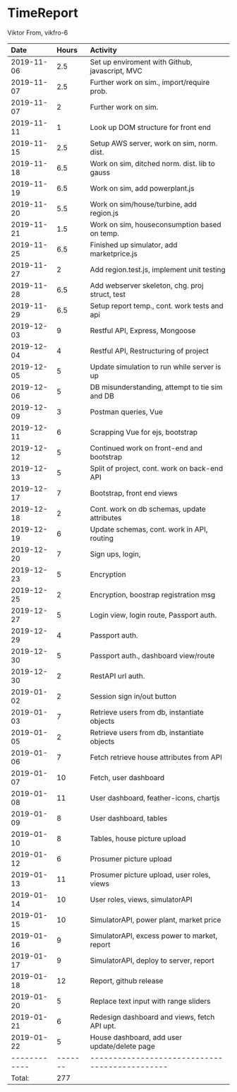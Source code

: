# TimeReport 
Viktor From, vikfro-6                                    

| Date         | Hours   | Activity                                       |
| :----------- |:--------| :----------------------------------------------|
|  2019-11-06  | 2.5     | Set up enviroment with Github, javascript, MVC | 
|  2019-11-07  | 2.5     | Further work on sim., import/require prob.     |
|  2019-11-07  | 2       | Further work on sim.                           |
|  2019-11-11  | 1       | Look up DOM structure for front end            |
|  2019-11-15  | 2.5     | Setup AWS server, work on sim, norm. dist.     |
|  2019-11-18  | 6.5     | Work on sim, ditched norm. dist. lib to gauss  |
|  2019-11-19  | 6.5     | Work on sim, add powerplant.js                 |
|  2019-11-20  | 5.5     | Work on sim/house/turbine, add region.js       |
|  2019-11-21  | 1.5     | Work on sim, houseconsumption based on temp.   |
|  2019-11-25  | 6.5     | Finished up simulator, add marketprice.js      |
|  2019-11-27  | 2       | Add region.test.js, implement unit testing     |
|  2019-11-28  | 6.5     | Add webserver skeleton, chg. proj struct, test |
|  2019-11-29  | 6.5     | Setup report temp., cont. work tests and api   |
|  2019-12-03  | 9       | Restful API, Express, Mongoose                 |
|  2019-12-04  | 4       | Restful API, Restructuring of project          |
|  2019-12-05  | 5       | Update simulation to run while server is up    |
|  2019-12-06  | 5       | DB misunderstanding, attempt to tie sim and DB |
|  2019-12-09  | 3       | Postman queries, Vue                           |
|  2019-12-11  | 6       | Scrapping Vue for ejs, bootstrap               |
|  2019-12-12  | 5       | Continued work on front-end and bootstrap      |
|  2019-12-13  | 5       | Split of project, cont. work on back-end API   |
|  2019-12-17  | 7       | Bootstrap, front end views                     |
|  2019-12-18  | 2       | Cont. work on db schemas, update attributes    |
|  2019-12-19  | 6       | Update schemas, cont. work in API, routing     | 
|  2019-12-20  | 7       | Sign ups, login,                               |
|  2019-12-23  | 5       | Encryption                                     |
|  2019-12-25  | 2       | Encryption, boostrap registration msg          |
|  2019-12-27  | 5       | Login view, login route, Passport auth.        |
|  2019-12-29  | 4       | Passport auth.                                 |
|  2019-12-30  | 5       | Passport auth., dashboard view/route           | 
|  2019-12-30  | 2       | RestAPI url auth.                              | 
|  2019-01-02  | 2       | Session sign in/out button                     | 
|  2019-01-03  | 7       | Retrieve users from db, instantiate objects    | 
|  2019-01-05  | 2       | Retrieve users from db, instantiate objects    | 
|  2019-01-06  | 7       | Fetch retrieve house attributes from API       | 
|  2019-01-07  | 10      | Fetch, user dashboard                          | 
|  2019-01-08  | 11      | User dashboard, feather-icons, chartjs         | 
|  2019-01-09  | 8       | User dashboard, tables                         | 
|  2019-01-10  | 8       | Tables, house picture upload                   | 
|  2019-01-12  | 6       | Prosumer picture upload                        | 
|  2019-01-13  | 11      | Prosumer picture upload, user roles, views     | 
|  2019-01-14  | 10      | User roles, views, simulatorAPI                | 
|  2019-01-15  | 10      | SimulatorAPI, power plant, market price        |
|  2019-01-16  | 9       | SimulatorAPI, excess power to market, report   |
|  2019-01-17  | 9       | SimulatorAPI, deploy to server, report         |
|  2019-01-18  | 12      | Report, github release                         |
|  2019-01-20  | 5       | Replace text input with range sliders          |
|  2019-01-21  | 6       | Redesign dashboard and views, fetch API upt.   |
|  2019-01-22  | 5       | House dashboard, add user update/delete page   |
| ------------ | ------- | ---------------------------------------------- | 
|  Total:      | 277     |                                                |

